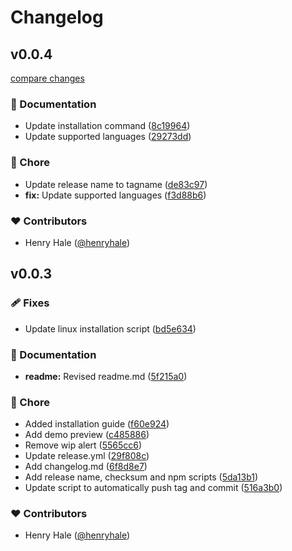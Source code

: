 # Changelog

## v0.0.4

[compare changes](https://github.com/henryhale/depgraph/compare/v0.0.3...v0.0.4)

### 📖 Documentation

- Update installation command ([8c19964](https://github.com/henryhale/depgraph/commit/8c19964))
- Update supported languages ([29273dd](https://github.com/henryhale/depgraph/commit/29273dd))

### 🏡 Chore

- Update release name to tagname ([de83c97](https://github.com/henryhale/depgraph/commit/de83c97))
- **fix:** Update supported languages ([f3d88b6](https://github.com/henryhale/depgraph/commit/f3d88b6))

### ❤️ Contributors

- Henry Hale ([@henryhale](http://github.com/henryhale))

## v0.0.3


### 🩹 Fixes

- Update linux installation script ([bd5e634](https://github.com/henryhale/depgraph/commit/bd5e634))

### 📖 Documentation

- **readme:** Revised readme.md ([5f215a0](https://github.com/henryhale/depgraph/commit/5f215a0))

### 🏡 Chore

- Added installation guide ([f60e924](https://github.com/henryhale/depgraph/commit/f60e924))
- Add demo preview ([c485886](https://github.com/henryhale/depgraph/commit/c485886))
- Remove wip alert ([5565cc6](https://github.com/henryhale/depgraph/commit/5565cc6))
- Update release.yml ([29f808c](https://github.com/henryhale/depgraph/commit/29f808c))
- Add changelog.md ([6f8d8e7](https://github.com/henryhale/depgraph/commit/6f8d8e7))
- Add release name, checksum and npm scripts ([5da13b1](https://github.com/henryhale/depgraph/commit/5da13b1))
- Update script to automatically push tag and commit ([516a3b0](https://github.com/henryhale/depgraph/commit/516a3b0))

### ❤️ Contributors

- Henry Hale ([@henryhale](http://github.com/henryhale))

